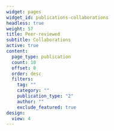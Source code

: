 ```yaml
---
widget: pages
widget_id: publications-collaborations
headless: true
weight: 57
title: Peer-reviewed 
subtitle: Collaborations
active: true
content:
  page_type: publication
  count: 10
  offset: 0
  order: desc
  filters:
    tag: ""
    category: ""
    publication_type: "2"
    author: ""
    exclude_featured: true
design:
  view: 4
---
```

